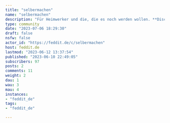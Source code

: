 ```yaml
---
title: "selbermachen" 
name: "selbermachen"
description: "Für Heimwerker und die, die es noch werden wollen. **Disclaimer**Strom ist nicht nur Farbe auf Farbe, bitte im Zweifelsfall einen Elektriker fragen.**Bildrechte**Headerbild unter CC0 via  [Pixabay](https://www.pexels.com/de-de/foto/schwarzer-klauenhammer-auf-brauner-holzplanke-209235/)Icon unter CC via [Yuri Kim](https://www.pexels.com/de-de/foto/mann-der-graue-pfeife-tragt-585419/)"
type: community
date: "2023-07-06 18:29:30"
draft: false
nsfw: false
actor_id: "https://feddit.de/c/selbermachen"
host: feddit.de
lastmod: "2023-06-12 13:37:54"
published: "2023-06-10 22:49:05"
subscribers: 97
posts: 2
comments: 11
weight: 2
dau: 1
wau: 3
mau: 4
instances:
- "feddit_de"
tags: 
- "feddit_de"

---
```

